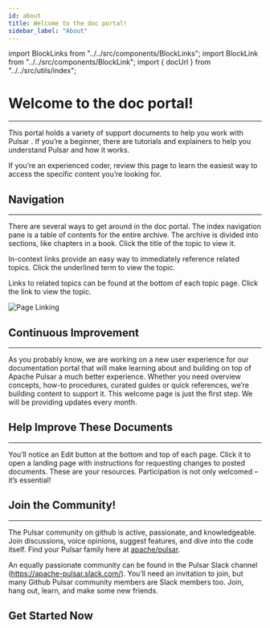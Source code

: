 ```yaml
---
id: about
title: Welcome to the doc portal!
sidebar_label: "About"
---
```


import BlockLinks from "../../src/components/BlockLinks";
import BlockLink from "../../src/components/BlockLink";
import { docUrl } from "../../src/utils/index";


# Welcome to the doc portal!
***

This portal holds a variety of support documents to help you work with Pulsar . If you’re a beginner, there are tutorials and explainers to help you understand Pulsar and how it works.

If you’re an experienced coder, review this page to learn the easiest way to access the specific content you’re looking for.

## Navigation
***

There are several ways to get around in the doc portal. The index navigation pane is a table of contents for the entire archive. The archive is divided into sections, like chapters in a book. Click the title of the topic to view it.

In-context links provide an easy way to immediately reference related topics. Click the underlined term to view the topic.

Links to related topics can be found at the bottom of each topic page. Click the link to view the topic.

![Page Linking](/assets/page-linking.png)

## Continuous Improvement
***
As you probably know, we are working on a new user experience for our documentation portal that will make learning about and building on top of Apache Pulsar a much better experience. Whether you need overview concepts, how-to procedures, curated guides or quick references, we’re building content to support it. This welcome page is just the first step. We will be providing updates every month.

## Help Improve These Documents
***

You’ll notice an Edit button at the bottom and top of each page. Click it to open a landing page with instructions for requesting changes to posted documents. These are your resources. Participation is not only welcomed – it’s essential!

## Join the Community!
***

The Pulsar community on github is active, passionate, and knowledgeable.  Join discussions, voice opinions, suggest features, and dive into the code itself. Find your Pulsar family here at [apache/pulsar](https://github.com/apache/pulsar.com).

An equally passionate community can be found in the Pulsar Slack channel (https://apache-pulsar.slack.com/). You’ll need an invitation to join, but many Github Pulsar community members are Slack members too.  Join, hang out, learn, and make some new friends.

## Get Started Now
<BlockLinks>
    <BlockLink title="Pulsar Basics" url={docUrl()} />
    <BlockLink title="Quickstart" url={docUrl("about")} />
    <BlockLink title="Ecosystem" url='/ecosystem/' />
</BlockLinks>
